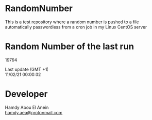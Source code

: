 # RandomNumber    
This is a test repository where a random number is pushed to a file automatically passwordless from a cron job in my Linux CentOS server    
# Random Number of the last run   
19794
      
Last update (GMT +1)    
11/02/21 00:00:02
# Developer    
Hamdy Abou El Anein   
hamdy.aea@protonmail.com
